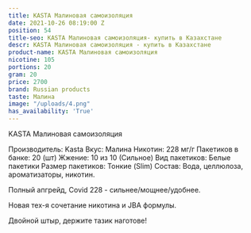 ```yaml
---
title: KASTA Малиновая самоизоляция
date: 2021-10-26 08:19:00 Z
position: 54
title-seo: KASTA Малиновая самоизоляция- купить в Казахстане
descr: KASTA Малиновая самоизоляция - купить в Казахстане
product-name: KASTA Малиновая самоизоляция
nicotine: 105
portions: 20
gram: 20
price: 2700
brand: Russian products
taste: Малина
image: "/uploads/4.png"
has_availability: 'True'
---
```


KASTA Малиновая самоизоляция

Производитель: Kasta
Вкус: Малина
Никотин: 228 мг/г
Пакетиков в банке: 20 (шт)
Жжение: 10 из 10 (Сильное)
Вид пакетиков: Белые пакетики
Размер пакетиков: Тонкие (Slim)
Состав: Вода, целлюлоза, ароматизаторы, никотин.

Полный апгрейд, Covid 228 - сильнее/мощнее/удобнее.

Новая тех-я сочетание никотина и JBA формулы.

Двойной штыр, держите тазик наготове!